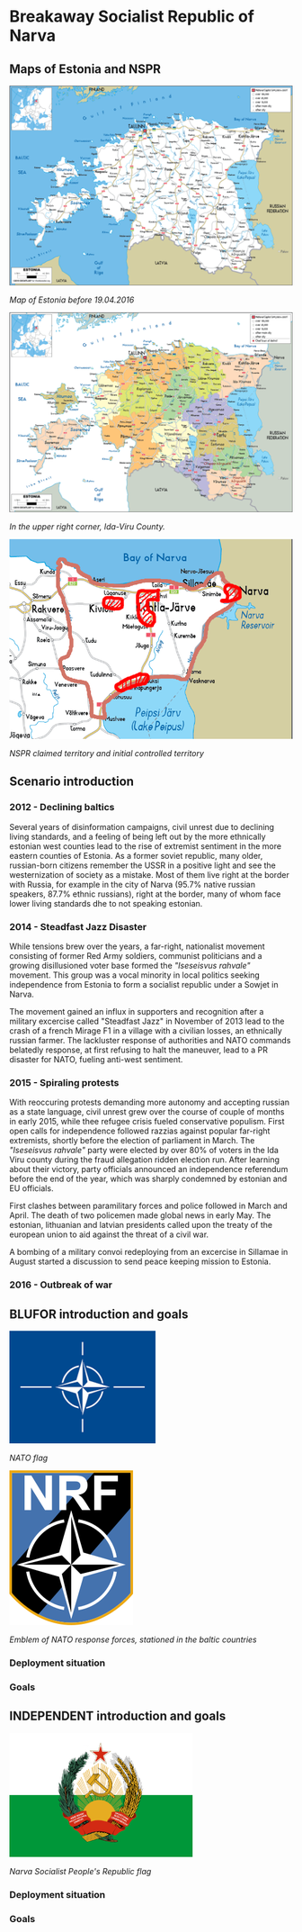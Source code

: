 # Breakaway Socialist Republic of Narva

## Maps of Estonia and NSPR

<img src="ressources/estonia_prewar.png"  width="550" height="355">

*Map of Estonia before 19.04.2016*

<img src="ressources/estonia_political_map.png"  width="550" height="355">

*In the upper right corner, Ida-Viru County.*

<img src="ressources/estonia-post-2015.png"  width="550" height="355">

*NSPR claimed territory and initial controlled territory*

## Scenario introduction

### 2012 - Declining baltics

Several years of disinformation campaigns, civil unrest due to declining living
standards, and a feeling of being left out by the more ethnically estonian west
counties lead to the rise of extremist sentiment in the more eastern counties
of Estonia. As a former soviet republic, many older, russian-born citizens
remember the USSR in a positive light and see the westernization of society as
a mistake. Most of them live right at the border with Russia, for example in
the city of Narva (95.7% native russian speakers, 87.7% ethnic russians), right
at the border, many of whom face lower living standards dhe to not speaking estonian.

### 2014 - Steadfast Jazz Disaster

While tensions brew over the years, a far-right, nationalist movement consisting
of former Red Army soldiers, communist politicians and a growing disillusioned
voter base formed the *"Iseseisvus rahvale"* movement. This group was a vocal
minority in local politics seeking independence from Estonia to form a socialist
republic under a Sowjet in Narva.

The movement gained an influx in supporters and recognition after a military
excercise called "Steadfast Jazz" in November of 2013 lead to the crash of a
french Mirage F1 in a village with a civilian losses, an ethnically russian
farmer. The lackluster response of authorities and NATO commands belatedly
response, at first refusing to halt the maneuver, lead to a PR disaster for
NATO, fueling anti-west sentiment.

### 2015 - Spiraling protests

With reoccuring protests demanding more autonomy and accepting russian as a state
language, civil unrest grew over the course of couple of months in early 2015,
while thee refugee crisis fueled conservative populism. First open calls for 
independence followed razzias against popular far-right extremists, shortly before 
the election of parliament in March. The *"Iseseisvus rahvale"* party were elected 
by over 80% of voters in the Ida Viru county during the fraud allegation ridden election run. 
After learning about their victory, party officials announced an independence referendum
before the end of the year, which was sharply condemned by estonian and EU officials.

First clashes between paramilitary forces and police followed in March and April.
The death of two policemen made global news in early May. The estonian, lithuanian 
and latvian presidents called upon the treaty of the european union to aid against the
threat of a civil war. 

A bombing of a military convoi redeploying from an excercise in Sillamae in August
started a discussion to send peace keeping mission to Estonia.

### 2016 - Outbreak of war

## BLUFOR introduction and goals

<img src="ressources/nato.png"  width="260" height="200">

*NATO flag*

<img src="ressources/NRF%20emblem.png"  width="220" height="275">

*Emblem of NATO response forces, stationed in the baltic countries*

### Deployment situation

### Goals

## INDEPENDENT introduction and goals

<img src="ressources/NSPR%20flag.png"  width="326" height="220">

*Narva Socialist People's Republic flag*

### Deployment situation

### Goals
